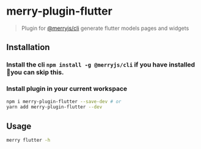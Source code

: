 # merry-plugin-flutter

> Plugin for [@merryjs/cli](https://github.com/merryjs/cli)
> generate flutter models pages and widgets

## Installation

### Install the cli `npm install -g @merryjs/cli` if you have installed you can skip this.

### Install plugin in your current workspace

```sh
npm i merry-plugin-flutter --save-dev # or
yarn add merry-plugin-flutter --dev
```

## Usage

```sh
merry flutter -h
```
